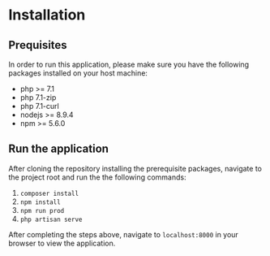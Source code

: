 # Installation
## Prequisites
In order to run this application, please make sure you have the following packages installed on your
host machine:
- php >= 7.1
- php 7.1-zip
- php 7.1-curl
- nodejs >= 8.9.4
- npm >= 5.6.0

## Run the application
After cloning the repository installing the prerequisite packages, navigate
to the project root and run the the following commands:
1. `composer install`
2. `npm install`
3. `npm run prod`
4. `php artisan serve`

After completing the steps above, navigate to `localhost:8000` in your browser
to view the application. 
